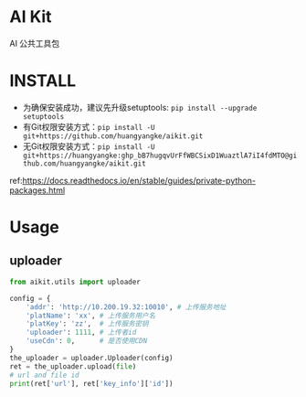 # AI Kit
AI 公共工具包

# INSTALL
+ 为确保安装成功，建议先升级setuptools: `pip install --upgrade setuptools`
+ 有Git权限安装方式：`pip install -U git+https://github.com/huangyangke/aikit.git`
+ 无Git权限安装方式：`pip install -U git+https://huangyangke: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@github.com/huangyangke/aikit.git`

ref:https://docs.readthedocs.io/en/stable/guides/private-python-packages.html

# Usage
## uploader
```python
from aikit.utils import uploader

config = {
    'addr': 'http://10.200.19.32:10010', # 上传服务地址
    'platName': 'xx', # 上传服务用户名
    'platKey': 'zz',  # 上传服务密钥
    'uploader': 1111, # 上传者id
    'useCdn': 0,      # 是否使用CDN
}
the_uploader = uploader.Uploader(config)
ret = the_uploader.upload(file)
# url and file id
print(ret['url'], ret['key_info']['id'])
```
